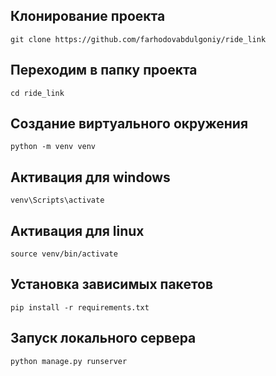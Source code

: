## Клонирование проекта
```
git clone https://github.com/farhodovabdulgoniy/ride_link
```

## Переходим в папку проекта 
```
cd ride_link
```

## Создание виртуального окружения 
```
python -m venv venv
```

## Активация для windows
```
venv\Scripts\activate
```


## Активация для linux 
```
source venv/bin/activate
```


## Установка зависимых пакетов
```
pip install -r requirements.txt
```


## Запуск локального сервера
```
python manage.py runserver
```
